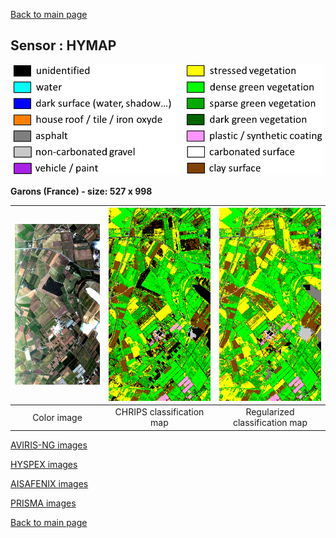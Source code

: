 [Back to main page](index.md)

## Sensor : HYMAP

<p align="center">
<img src="Complements/Legende_classif_ligne_v2.png" width="500" />
</p>

**Garons (France)  -  size: 527 x 998**

<img src="Images_COULEUR/HyMap_Garons_00_IMAGE.jpg" width="270" /> | <img src="Images_CLASSIF/HyMap_Garons_01_CLASSIF.png" width="270" /> | <img src="Images_REGUL/HyMap_Garons_02_REGUL.png" width="270" />
:-: | :-: | :-:
Color image | CHRIPS classification map | Regularized classification map

[AVIRIS-NG images](visu_images_AVIRIS_NG.md)

[HYSPEX images](visu_images_HYSPEX.md)

[AISAFENIX images](visu_images_AISAFENIX.md)

[PRISMA images](visu_images_PRISMA.md)

[Back to main page](index.md)

